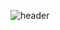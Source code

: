 ![header](https://capsule-render.vercel.app/api?type=wave&color=auto&height=300&section=header&text=capsule%20HARU&fontSize=90)
